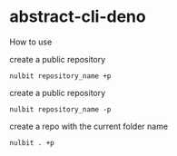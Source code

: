 # abstract-cli-deno 

How to use

create a public repository
```
nulbit repository_name +p
```

create a public repository
```
nulbit repository_name -p
```

create a repo with the current folder name
```
nulbit . +p
```